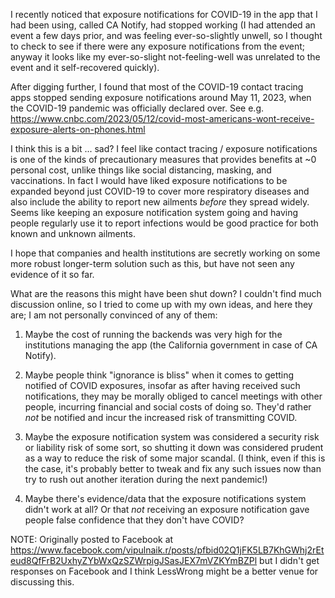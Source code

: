 I recently noticed that exposure notifications for COVID-19 in the app that I had been using, called CA Notify, had stopped working (I had attended an event a few days prior, and was feeling ever-so-slightly unwell, so I thought to check to see if there were any exposure notifications from the event; anyway it looks like my ever-so-slight not-feeling-well was unrelated to the event and it self-recovered quickly).

After digging further, I found that most of the COVID-19 contact tracing apps stopped sending exposure notifications around May 11, 2023, when the COVID-19 pandemic was officially declared over. See e.g. https://www.cnbc.com/2023/05/12/covid-most-americans-wont-receive-exposure-alerts-on-phones.html

I think this is a bit ... sad? I feel like contact tracing / exposure notifications is one of the kinds of precautionary measures that provides benefits at ~0 personal cost, unlike things like social distancing, masking, and vaccinations. In fact I would have liked exposure notifications to be expanded beyond just COVID-19 to cover more respiratory diseases and also include the ability to report new ailments _before_ they spread widely. Seems like keeping an exposure notification system going and having people regularly use it to report infections would be good practice for both known and unknown ailments.

I hope that companies and health institutions are secretly working on some more robust longer-term solution such as this, but have not seen any evidence of it so far.

What are the reasons this might have been shut down? I couldn't find much discussion online, so I tried to come up with my own ideas, and here they are; I am not personally convinced of any of them:

1) Maybe the cost of running the backends was very high for the institutions managing the app (the California government in case of CA Notify).

2) Maybe people think "ignorance is bliss" when it comes to getting notified of COVID exposures, insofar as after having received such notifications, they may be morally obliged to cancel meetings with other people, incurring financial and social costs of doing so. They'd rather *not* be notified and incur the increased risk of transmitting COVID.

3) Maybe the exposure notification system was considered a security risk or liability risk of some sort, so shutting it down was considered prudent as a way to reduce the risk of some major scandal. (I think, even if this is the case, it's probably better to tweak and fix any such issues now than try to rush out another iteration during the next pandemic!)

4) Maybe there's evidence/data that the exposure notifications system didn't work at all? Or that *not* receiving an exposure notification gave people false confidence that they don't have COVID?

NOTE: Originally posted to Facebook at https://www.facebook.com/vipulnaik.r/posts/pfbid02Q1jFK5LB7KhGWhj2rEteud8QfFrB2UxhyZYbWxQzSZWrpigJSasJEX7mVZKYmBZPl but I didn't get responses on Facebook and I think LessWrong might be a better venue for discussing this.
